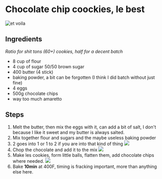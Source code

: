 # Chocolate chip coockies, le best

![et voila](https://raw.githubusercontent.com/3on/recipes/master/img/cookies-5.jpg)

## Ingredients
_Ratio for shit tons (60+) cookies, half for a decent batch_
- 8 cup of flour
- 4 cup of sugar 50/50 brown sugar
- 400 butter (4 stick)
- baking powder, a bit can be forgotten (I think I did batch without just fine)
- 4 eggs
- 500g chocolate chips
- way too much amaretto

## Steps
1. Melt the butter, then mix the eggs with it, can add a bit of salt, I don't because I like it sweet and my butter is always salted.
2. Mix together flour and sugars and the maybe useless baking powder
3. 2 goes into 1 or 1 to 2 if you are into that kind of thing
![](https://raw.githubusercontent.com/3on/recipes/master/img/cookies-2.jpg)
4. Chop the chocolate and add it to the mix
![](https://raw.githubusercontent.com/3on/recipes/master/img/cookies-3.jpg)
5. Make les cookies, form little balls, flatten them, add chocolate chips where needed.
![](https://raw.githubusercontent.com/3on/recipes/master/img/cookies-4.jpg)
6. Bake **10min** at 400F, timing is fracking important, more than anything else here.



